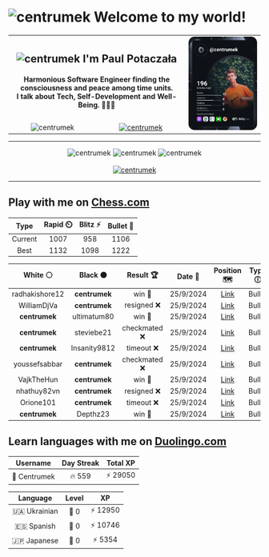 <h1>
  <img
    src="https://emojis.slackmojis.com/emojis/images/1531849430/4246/blob-sunglasses.gif"
    width="30"
    alt="centrumek"
  />
  Welcome to my world!
</h1>

<table>
  <tbody>
    <tr>
      <td align="center" width="70%" colspan="2">
        <h2>
          <img
            src="https://raw.githubusercontent.com/MartinHeinz/MartinHeinz/master/wave.gif"
            width="30px"
            alt="centrumek"
          />
          I'm Paul Potaczała
        </h2>
        <h4>
          Harmonious Software Engineer finding the consciousness and peace among time units.
          <br/>
          I talk about Tech, Self-Development and Well-Being. 🌿🧘🚀
        </h4>
      </td>
      <td width="30%" rowspan="2">
        <a href="https://app.daily.dev/centrumek">
          <img
            src="./devcard.svg"
            alt="centrumek"
          />
        </a>
      </td>
    </tr>
    <tr align="center">
      <td>
        <img
          src="https://komarev.com/ghpvc/?username=centrumek&label=visitors&color=0e75b6&style=flat"
          alt="centrumek"
        >
      </td>
      <td>
        <a href="https://stackoverflow.com/users/14496012/centrumek">
          <img
            src="https://stackoverflow.com/users/flair/14496012.png?theme=dark"
            alt="centrumek"
          >
        </a>
      </td>
    </tr>
  </tbody>
</table>

---
<div align="center">
  <img 
    src="https://github-readme-stats.vercel.app/api?username=centrumek&show_icons=true&count_private=true&theme=dark&hide_border=true&hide=issues,contribs&bg_color=00000000"
    alt="centrumek"
  />
  <img
    src="https://github-readme-stats.vercel.app/api/top-langs/?username=centrumek&layout=compact&hide_border=true&theme=dark&bg_color=00000000&langs_count=6&exclude_repo=air-statistic-app"
    alt="centrumek"
  />
  <img 
    src="https://github-readme-streak-stats.herokuapp.com?user=centrumek&theme=dark&hide_border=true&background=FFFFFF00"
    alt="centrumek"
  />
  <br/>
  <br/>
  <a href="https://www.buymeacoffee.com/centrumek">
    <img
      src="https://cdn.buymeacoffee.com/buttons/v2/default-orange.png"
      height="50"
      width="210"
      alt="centrumek"
    />
  </a>
</div>

---

## Play with me on [Chess.com](https://www.chess.com/member/centrumek)

<div align="center">
<!--START_SECTION:chessStats-->
<!-- Automatically generated with https://github.com/Balastrong/chess-stats-action -->

| Type | Rapid ⏲️ | Blitz ⚡ | Bullet 🔫 |
|:---:|:---:|:---:|:---:|
| Current | 1007 | 958 | 1106 |
| Best | 1132 | 1098 | 1222 |

| White ⚪ | Black ⚫ | Result 🏆 | Date 📅 | Position 🗺️ | Type 🕕 |
|:---:|:---:|:---:|:---:|:---:|:---:|
| radhakishore12 | **centrumek** | win 🥇 | 25/9/2024 | <a href="http://www.ee.unb.ca/cgi-bin/tervo/fen.pl?select=8/8/1p6/pB4k1/P2b2P1/8/2p1K3/8 w - -">Link</a> | Bullet |
| WilliamDjVa | **centrumek** | resigned ❌ | 25/9/2024 | <a href="http://www.ee.unb.ca/cgi-bin/tervo/fen.pl?select=7r/8/Bp1k4/p3p2R/6K1/PP1P4/1BP1N2p/R6Q b - -">Link</a> | Bullet |
| **centrumek** | ultimatum80 | win 🥇 | 25/9/2024 | <a href="http://www.ee.unb.ca/cgi-bin/tervo/fen.pl?select=8/6P1/1R6/pP6/k7/5P2/3K4/8 b - -">Link</a> | Bullet |
| **centrumek** | steviebe21 | checkmated ❌ | 25/9/2024 | <a href="http://www.ee.unb.ca/cgi-bin/tervo/fen.pl?select=3Q1bk1/1p1R1p1p/4b1p1/4P1Kn/2p2P2/6q1/8/8 w - -">Link</a> | Bullet |
| **centrumek** | Insanity9812 | timeout ❌ | 25/9/2024 | <a href="http://www.ee.unb.ca/cgi-bin/tervo/fen.pl?select=r7/8/8/2p1p3/2Pk1p1p/p7/4R3/5K2 w - -">Link</a> | Bullet |
| youssefsabbar | **centrumek** | checkmated ❌ | 25/9/2024 | <a href="http://www.ee.unb.ca/cgi-bin/tervo/fen.pl?select=r1b5/p7/1np5/1p3p2/6kQ/P2P2P1/1P4P1/4R1K1 b - -">Link</a> | Bullet |
| VajkTheHun | **centrumek** | win 🥇 | 25/9/2024 | <a href="http://www.ee.unb.ca/cgi-bin/tervo/fen.pl?select=8/8/8/1k6/pp4p1/1Pb1KbP1/P4P2/8 w - -">Link</a> | Bullet |
| nhathuy82vn | **centrumek** | resigned ❌ | 25/9/2024 | <a href="http://www.ee.unb.ca/cgi-bin/tervo/fen.pl?select=4Q3/3k1P2/2p1p3/2PpP2P/pB1P4/P7/4b1K1/8 b - -">Link</a> | Bullet |
| Orione101 | **centrumek** | timeout ❌ | 25/9/2024 | <a href="http://www.ee.unb.ca/cgi-bin/tervo/fen.pl?select=8/pp6/2p5/3p1B2/3P3k/6N1/PP3K2/8 b - -">Link</a> | Bullet |
| **centrumek** | Depthz23 | win 🥇 | 25/9/2024 | <a href="http://www.ee.unb.ca/cgi-bin/tervo/fen.pl?select=8/4B3/8/3p1p1p/4bPpP/P3K3/2k5/8 b - -">Link</a> | Bullet |

<!--END_SECTION:chessStats-->
</div>

## Learn languages with me on [Duolingo.com](https://www.duolingo.com/profile/Centrumek)

<div align="center">
<!--START_SECTION:duolingoStats-->
<!-- Automatically generated with https://github.com/centrumek/duolingo-readme-stats-->

| Username | Day Streak | Total XP |
|:---:|:---:|:---:|
| 👤 Centrumek | 🔥 559 | ⚡ 29050 |

| Language | Level | XP |
|:---:|:---:|:---:|
| 🇺🇦 Ukrainian | 👑 0 | ⚡ 12950 |
| 🇪🇸 Spanish | 👑 0 | ⚡ 10746 |
| 🇯🇵 Japanese | 👑 0 | ⚡ 5354 |

<!--END_SECTION:duolingoStats-->
</div>
<!--
**centrumek/centrumek** is a ✨ _special_ ✨ repository because its `README.md` (this file) appears on your GitHub profile.

Here are some ideas to get you started:

- 🔭 I’m currently working on ...
- 🌱 I’m currently learning ...
- 👯 I’m looking to collaborate on ...
- 🤔 I’m looking for help with ...
- 💬 Ask me about ...
- 📫 How to reach me: ...
- 😄 Pronouns: ...
- ⚡ Fun fact: ...
-->
